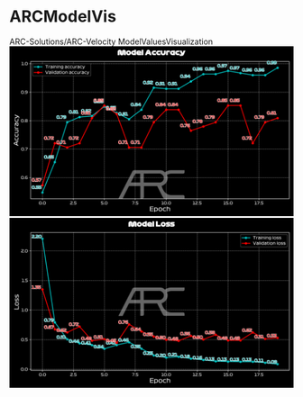 # ARCModelVis
ARC-Solutions/ARC-Velocity ModelValuesVisualization
![ModelAcc](ModelAccuracy.png)
![ModelLoss](ModelLoss.png)
